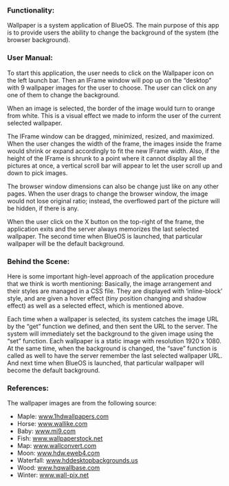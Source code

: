 ### Functionality:
Wallpaper is a system application of BlueOS. The main purpose of this app is to provide users the ability to change the background of the system (the browser background).

### User Manual:
To start this application, the user needs to click on the Wallpaper icon on the left launch bar. Then an IFrame window will pop up on the “desktop” with 9 wallpaper images for the user to choose. The user can click on any one of them to change the background.

When an image is selected, the border of the image would turn to orange from white. This is a visual effect we made to inform the user of the current selected wallpaper.

The IFrame window can be dragged, minimized, resized, and maximized. When the user changes the width of the frame, the images inside the frame would shrink or expand accordingly to fit the new IFrame width. Also, if the height of the IFrame is shrunk to a point where it cannot display all the pictures at once, a vertical scroll bar will appear to let the user scroll up and down to pick images.

The browser window dimensions can also be change just like on any other pages. When the user drags to change the browser window, the image would not lose original ratio; instead, the overflowed part of the picture will be hidden, if there is any.

When the user click on the X button on the top-right of the frame, the application exits and the server always memorizes the last selected wallpaper. The second time when BlueOS is launched, that particular wallpaper will be the default background.

### Behind the Scene:
Here is some important high-level approach of the application procedure that we think is worth mentioning: Basically, the image arrangement and their styles are managed in a CSS file. They are displayed with ‘inline-block’ style, and are given a hover effect (tiny position changing and shadow effect) as well as a selected effect, which is mentioned above.

Each time when a wallpaper is selected, its system catches the image URL by the “get” function we defined, and then sent the URL to the server. The system will immediately set the background to the given image using the “set” function. Each wallpaper is a static image with resolution 1920 x 1080. At the same time, when the background is changed, the “save” function is called as well to have the server remember the last selected wallpaper URL. And next time when BlueOS is launched, that particular wallpaper will become the default background.

### References:
The wallpaper images are from the following source:
- Maple: www.1hdwallpapers.com
- Horse: www.wallike.com
- Baby: www.mi9.com
- Fish: www.wallpaperstock.net
- Map: www.wallconvert.com
- Moon: www.hdw.eweb4.com
- Waterfall: www.hddesktopbackgrounds.us
- Wood: www.hqwallbase.com
- Winter: www.wall-pix.net
